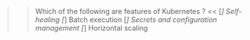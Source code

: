 
>> Which of the following are features of Kubernetes ? <<
[*] Self-healing
[*] Batch execution
[*] Secrets and configuration management
[*] Horizontal scaling